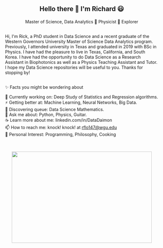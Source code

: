<h2> <p align="center"> Hello there 👋 I'm Richard 😃 </h2>
   
<p align="center"> 
  Master of Science, Data Analytics 🌱 Physicist 🌱 Explorer
</p>

<br>
Hi, I'm Rick, a PhD student in Data Science and a recent graduate of the Western Governors University Master of Science Data Analytics program.
Previously, I attended university in Texas and graduated in 2019 with BSc in Physics.
I have had the pleasure to live in Texas, California, and South Korea.
I have had the opportunity to do Data Science as a Research Assistant in Biophotonics as well as a Physics Teaching Assistant and Tutor.
I hope my Data Science repositories will be useful to you.
Thanks for stopping by! <br><br>


✨ Facts you might be wondering about <br>

🔭 Currently working on: Deep Study of Statistics and Regression algorithms. <br> 
⚡ Getting better at: Machine Learning, Neural Networks, Big Data. <br>
🌱 Discovering queue: Data Science Mathematics. <br>
💬 Ask me about: Python, Physics, Guitar. <br>
☕ Learn more about me: linkedin.com/in/DataDaimon<br>
📫 How to reach me: knock! knock! at rflo147@wgu.edu <br>
💜 Personal Interest: Programming, Philosophy, Cooking <br><br><br>

<p align="center">
  <img width="460" height="300" src="http://www.fillmurray.com/460/300">
</p><br><br>

<!--
**RickOrTreat/RickOrTreat** is a ✨ _special_ ✨ repository because its `README.md` (this file) appears on your GitHub profile.

Here are some ideas to get you started:

- 🔭 I’m currently working on ...
- 🌱 I’m currently learning ...
- 👯 I’m looking to collaborate on ...
- 🤔 I’m looking for help with ...
- 💬 Ask me about ...
- 📫 How to reach me: ...
- 😄 Pronouns: ...
- ⚡ Fun fact: ...
-->
